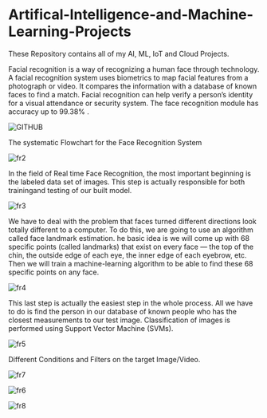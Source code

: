 # Artifical-Intelligence-and-Machine-Learning-Projects
These Repository contains all of my AI, ML, IoT and Cloud Projects.

Facial recognition is a way of recognizing a human face through technology. 
A facial recognition system uses biometrics to map facial features from a photograph or video. 
It compares the information with a database of known faces to find a match.
Facial recognition can help verify a person’s identity for a visual attendance or security system.
The face recognition module has accuracy up to 99.38% .

![GITHUB](https://user-images.githubusercontent.com/72246796/176224241-e7f3f161-b4f6-4661-bdc5-6a53d2d06c8d.PNG)

The systematic Flowchart for the Face Recognition System

![fr2](https://user-images.githubusercontent.com/72246796/176224356-25fdd5ec-b0b4-4012-8562-250f42f738ee.PNG)

In the field of Real time Face Recognition, the most important beginning is the labeled data set of images. This step is actually responsible for both trainingand testing of our built model.

![fr3](https://user-images.githubusercontent.com/72246796/176224643-736ec38b-d122-48e6-86a0-aa428a897563.PNG)

We have to deal with the problem that faces turned different directions look totally different to a computer.
To do this, we are going to use an algorithm called face landmark estimation. he basic idea is we will come up with 68 specific points (called landmarks) that exist on every face — the top of the chin, the outside edge of each eye, the inner edge of each eyebrow, etc. Then we will train a machine-learning algorithm to be able to find these 68 specific points on any face.

![fr4](https://user-images.githubusercontent.com/72246796/176224763-31e42b3e-4754-48b5-8559-9a62a8627925.PNG)

This last step is actually the easiest step in the whole process. All we have to do is find the person in our database of known people who has the closest measurements to our test image. Classification of images is performed using Support Vector Machine (SVMs).

![fr5](https://user-images.githubusercontent.com/72246796/176224946-0bc34f1b-ed42-4fd2-a3e3-993c5fd716bb.PNG)

Different Conditions and Filters on the target Image/Video.

![fr7](https://user-images.githubusercontent.com/72246796/176225232-e4b426c1-0c42-47b7-b7b4-e356da7ad1a9.PNG)

![fr6](https://user-images.githubusercontent.com/72246796/176225275-40a74be0-64ce-47f1-90f8-2560620de0e5.PNG)

![fr8](https://user-images.githubusercontent.com/72246796/176225450-aa2e97ba-26ce-4c7b-8397-4188bcad5179.PNG)

